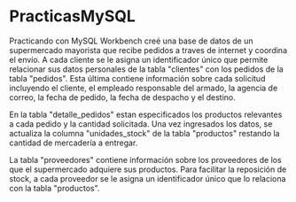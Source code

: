 # PracticasMySQL

Practicando con MySQL Workbench creé una base de datos de un supermercado mayorista que recibe pedidos a traves de internet y coordina el envío. A cada cliente se le asigna un identificador único que permite relacionar sus datos personales de la tabla "clientes" con los pedidos de la tabla "pedidos". Esta última contiene información sobre cada solicitud incluyendo el cliente, el empleado responsable del armado, la agencia de correo, la fecha de pedido, la fecha de despacho y el destino.

En la tabla "detalle_pedidos" estan especificados los productos relevantes a cada pedido y la cantidad solicitada. Una vez ingresados los datos, se actualiza la columna "unidades_stock" de la tabla "productos" restando la cantidad de mercadería a entregar.

La tabla "proveedores" contiene información sobre los proveedores de los que el supermercado adquiere sus productos. Para facilitar la reposición de stock, a cada proveedor se le asigna un identificador único que lo relaciona con la tabla "productos".
